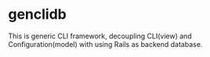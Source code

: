 genclidb
========

This is generic CLI framework, decoupling CLI(view) and Configuration(model)
with using Rails as backend database.



